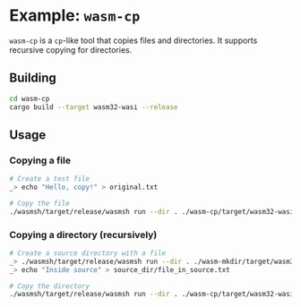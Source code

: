 # Example: `wasm-cp`

`wasm-cp` is a `cp`-like tool that copies files and directories. It supports recursive copying for directories.

## Building

```sh
cd wasm-cp
cargo build --target wasm32-wasi --release
```

## Usage

### Copying a file

```sh
# Create a test file
_> echo "Hello, copy!" > original.txt

# Copy the file
./wasmsh/target/release/wasmsh run --dir . ./wasm-cp/target/wasm32-wasi/release/wasm-cp.wasm original.txt copy.txt
```

### Copying a directory (recursively)

```sh
# Create a source directory with a file
_> ./wasmsh/target/release/wasmsh run --dir . ./wasm-mkdir/target/wasm32-wasi/release/wasm-mkdir.wasm source_dir
_> echo "Inside source" > source_dir/file_in_source.txt

# Copy the directory
./wasmsh/target/release/wasmsh run --dir . ./wasm-cp/target/wasm32-wasi/release/wasm-cp.wasm source_dir destination_dir
```